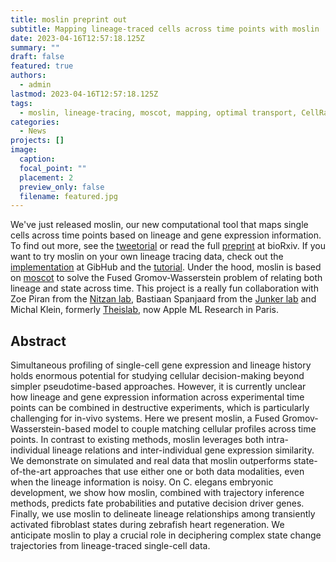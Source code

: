 ```yaml
---
title: moslin preprint out
subtitle: Mapping lineage-traced cells across time points with moslin
date: 2023-04-16T12:57:18.125Z
summary: ""
draft: false
featured: true
authors:
  - admin
lastmod: 2023-04-16T12:57:18.125Z
tags:
  - moslin, lineage-tracing, moscot, mapping, optimal transport, CellRank
categories:
  - News
projects: []
image:
  caption:
  focal_point: ""
  placement: 2
  preview_only: false
  filename: featured.jpg
---
```

We've just released moslin, our new computational tool that maps single cells across time points based on lineage and
gene expression information. To find out more, see the [tweetorial]() or read the full [preprint]() at bioRxiv. If you
want to try moslin on your own lineage tracing data, check out the [implementation](https://github.com/theislab/moslin) at GibHub and the [tutorial](https://moscot.readthedocs.io/en/latest/notebooks/tutorials/100_lineage.html). Under the hood, moslin is based on [moscot](https://moscot-tools.org) to solve the Fused Gromov-Wasserstein problem of relating both lineage and state across time. This project is a really fun collaboration with Zoe Piran from the [Nitzan lab](https://www.nitzanlab.com/), Bastiaan Spanjaard from the [Junker lab](https://junkerlab.com/) and Michal Klein, formerly [Theislab](https://www.helmholtz-munich.de/en/icb/research-groups/theis-lab), now Apple ML Research in Paris.

Abstract
--------
Simultaneous profiling of single-cell gene expression and lineage history holds enormous potential for studying cellular decision-making beyond simpler pseudotime-based approaches. However, it is currently unclear how lineage and gene expression information across experimental time points can be combined in destructive experiments, which is particularly challenging for in-vivo systems. Here we present moslin, a Fused Gromov-Wasserstein-based model to couple matching cellular profiles across time points. In contrast to existing methods, moslin leverages both intra-individual lineage relations and inter-individual gene expression similarity. We demonstrate on simulated and real data that moslin outperforms state-of-the-art approaches that use either one or both data modalities, even when the lineage information is noisy. On C. elegans embryonic development, we show how moslin, combined with trajectory inference methods, predicts fate probabilities and putative decision driver genes. Finally, we use moslin to delineate lineage relationships among transiently activated fibroblast states during zebrafish heart regeneration. We anticipate moslin to play a crucial role in deciphering complex state change trajectories from lineage-traced single-cell data.
